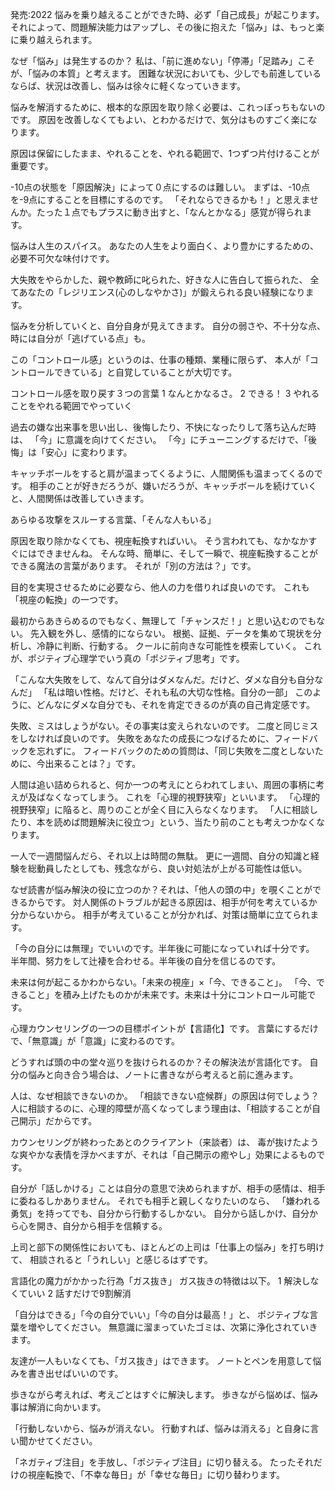 発売:2022
悩みを乗り越えることができた時、必ず「自己成長」が起こります。
それによって、問題解決能力はアップし、その後に抱えた「悩み」は、もっと楽に乗り越えられます。
 
なぜ「悩み」は発生するのか？
私は、「前に進めない」「停滞」「足踏み」こそが、「悩みの本質」と考えます。
困難な状況においても、少しでも前進しているならば、状況は改善し、悩みは徐々に軽くなっていきます。
 
悩みを解消するために、根本的な原因を取り除く必要は、これっぽっちもないのです。
原因を改善しなくてもよい、とわかるだけで、気分はものすごく楽になります。 

原因は保留にしたまま、やれることを、やれる範囲で、1つずつ片付けることが重要です。
 
-10点の状態を「原因解決」によって０点にするのは難しい。
まずは、-10点を-9点にすることを目標にするのです。
「それならできるかも！」と思えませんか。たった１点でもプラスに動き出すと、「なんとかなる」感覚が得られます。
 
悩みは人生のスパイス。
あなたの人生をより面白く、より豊かにするための、必要不可欠な味付けです。
 
大失敗をやらかした、親や教師に叱られた、好きな人に告白して振られた、
全てあなたの「レジリエンス(心のしなやかさ)」が鍛えられる良い経験になります。
 
悩みを分析していくと、自分自身が見えてきます。
自分の弱さや、不十分な点、時には自分が「逃げている点」も。
 
この「コントロール感」というのは、仕事の種類、業種に限らず、
本人が「コントロールできている」と自覚していることが大切です。
 
コントロール感を取り戻す３つの言葉
1 なんとかなるさ。
2 できる！
3 やれることをやれる範囲でやっていく
 
過去の嫌な出来事を思い出し、後悔したり、不快になったりして落ち込んだ時は、
「今」に意識を向けてください。
「今」にチューニングするだけで、「後悔」は「安心」に変わります。
 
キャッチボールをすると肩が温まってくるように、人間関係も温まってくるのです。
相手のことが好きだろうが、嫌いだろうが、キャッチボールを続けていくと、人間関係は改善していきます。
 
あらゆる攻撃をスルーする言葉、「そんな人もいる」
 
原因を取り除かなくても、視座転換すればいい。
そう言われても、なかなかすぐにはできませんね。
そんな時、簡単に、そして一瞬で、視座転換することができる魔法の言葉があります。
 それが「別の方法は？」です。
 
 目的を実現させるために必要なら、他人の力を借りれば良いのです。
 これも「視座の転換」の一つです。
 
最初からあきらめるのでもなく、無理して「チャンスだ！」と思い込むのでもない。
先入観を外し、感情的にならない。 根拠、証拠、データを集めて現状を分析し、冷静に判断、行動する。 
クールに前向きな可能性を模索していく。 
これが、ポジティブ心理学でいう真の「ポジティブ思考」です。
 
「こんな大失敗をして、なんて自分はダメなんだ。だけど、ダメな自分も自分なんだ」
 「私は暗い性格。だけど、それも私の大切な性格。自分の一部」
  このように、どんなにダメな自分でも、それを肯定できるのが真の自己肯定感です。
 
失敗、ミスはしょうがない。その事実は変えられないのです。
二度と同じミスをしなければ良いのです。
失敗をあなたの成長につなげるために、フィードバックを忘れずに。
フィードバックのための質問は、「同じ失敗を二度としないために、今出来ることは？」です。
 
人間は追い詰められると、何か一つの考えにとらわれてしまい、周囲の事柄に考えが及ばなくなってしまう。
これを「心理的視野狭窄」といいます。
「心理的視野狭窄」に陥ると、周りのことが全く目に入らなくなります。
「人に相談したり、本を読めば問題解決に役立つ」という、当たり前のことも考えつかなくなります。
 
一人で一週間悩んだら、それ以上は時間の無駄。
更に一週間、自分の知識と経験を総動員したとしても、残念ながら、良い対処法が上がる可能性は低い。
 
なぜ読書が悩み解決の役に立つのか？それは、「他人の頭の中」を覗くことができるからです。
対人関係のトラブルが起きる原因は、相手が何を考えているか分からないから。
相手が考えていることが分かれば、対策は簡単に立てられます。
 
「今の自分には無理」でいいのです。半年後に可能になっていれば十分です。
半年間、努力をして辻褄を合わせる。半年後の自分を信じるのです。

未来は何が起こるかわからない。「未来の視座」×「今、できること」。
「今、できること」を積み上げたものかが未来です。未来は十分にコントロール可能です。
 
心理カウンセリングの一つの目標ポイントが【言語化】です。
言葉にするだけで、「無意識」が「意識」に変わるのです。

どうすれば頭の中の堂々巡りを抜けられるのか？その解決法が言語化です。
自分の悩みと向き合う場合は、ノートに書きながら考えると前に進みます。
 
人は、なぜ相談できないのか。
「相談できない症候群」の原因は何でしょう？
人に相談するのに、心理的障壁が高くなってしまう理由は、「相談することが自己開示」だからです。

カウンセリングが終わったあとのクライアント（来談者）は、
毒が抜けたような爽やかな表情を浮かべますが、それは「自己開示の癒やし」効果によるものです。
 
自分が「話しかける」ことは自分の意思で決められますが、相手の感情は、相手に委ねるしかありません。
それでも相手と親しくなりたいのなら、
「嫌われる勇気」を持ってでも、自分から行動するしかない。
自分から話しかけ、自分から心を開き、自分から相手を信頼する。
 
上司と部下の関係性においても、ほとんどの上司は「仕事上の悩み」を打ち明けて、
相談されると「うれしい」と感じるはずです。
 
言語化の魔力がかかった行為「ガス抜き」
ガス抜きの特徴は以下。
1 解決しなくていい
2 話すだけで9割解消
 
「自分はできる」「今の自分でいい」「今の自分は最高！」と、
ポジティブな言葉を増やしてください。
無意識に溜まっていたゴミは、次第に浄化されていきます。
 
友達が一人もいなくても、「ガス抜き」はできます。
ノートとペンを用意して悩みを書き出せばいいのです。
 
歩きながら考えれば、考えごとはすぐに解決します。
歩きながら悩めば、悩み事は解消に向かいます。
 
「行動しないから、悩みが消えない。
行動すれば、悩みは消える」と自身に言い聞かせてください。
 
「ネガティブ注目」を手放し、「ポジティブ注目」に切り替える。
たったそれだけの視座転換で、「不幸な毎日」が「幸せな毎日」に切り替わります。
